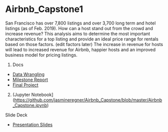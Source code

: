 # Airbnb_Capstone1
San Francisco has over 7,800 listings and over 3,700 long term and hotel listings (as of Feb. 2019). How can a host stand out from the crowd and increase revenue? This analysis aims to determine the most important characteristics for a top listing and provide an ideal price range for rentals based on those factors. (edit factors later) The increase in revenue for hosts will lead to increased revenue for Airbnb, happier hosts and an improved business model for pricing listings.

1. Docs 
- [Data Wrangling](https://github.com/jasmineregner/Airbnb_Capstone/blob/master/docs/Data%20Wrangling.pdf)
- [Milestone Report](https://github.com/jasmineregner/Airbnb_Capstone/blob/master/docs/Milestone%20Report.pdf)
- [Final Project](https://github.com/jasmineregner/Airbnb_Capstone/blob/master/docs/Final%20Project.pdf)

2. (Jupyter Notebook](https://github.com/jasmineregner/Airbnb_Capstone/blob/master/Airbnb_Capstone.ipynb)

Slide Deck
- [Presentation Slides](https://github.com/jasmineregner/Airbnb_Capstone/blob/master/docs/AIrbnb_Presentation_Slides.pdf)
